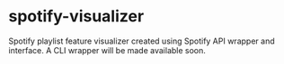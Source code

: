 # spotify-visualizer
Spotify playlist feature visualizer created using Spotify API wrapper and interface. A CLI wrapper will be made available soon. 
